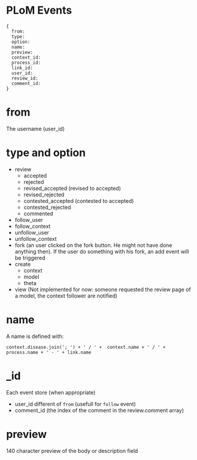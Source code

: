 PLoM Events
===========


    {
      from:
      type:
      option:
      name:
      preview:
      context_id:
      process_id:
      link_id:
      user_id:
      review_id:
      comment_id:
    }


from
====

The username (user_id)

type and option
===============

- review
    - accepted
    - rejected
    - revised_accepted (revised to accepted)
    - revised_rejected
    - contested_accepted (contested to accepted)
    - contested_rejected
    - commented
- follow_user
- follow_context
- unfollow_user
- unfollow_context
- fork (an user clicked on the fork button. He might not have done anything then). If the user do something with his fork, an add event will be triggered
- create
    - context
    - model
    - theta
- view (Not implemented for now: someone requested the review page of a model, the context follower are notified)


name
====

A name is defined with:

    context.disease.join('; ') + ' / ' +  context.name + ' / ' + process.name + ' - ' + link.name


_id
===

Each event store (when appropriate)

- user_id different of ```from``` (usefull for ```follow``` event)
- comment_id (the index of the comment in the review.comment array)

preview
=======

140 character preview of the body or description field
